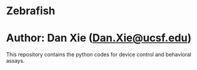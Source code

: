 # Zebrafish
# Author: Dan Xie (Dan.Xie@ucsf.edu)
This repository contains the python codes for device control and behavioral assays. 
